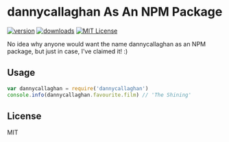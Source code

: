 
# dannycallaghan As An NPM Package

[![version](https://img.shields.io/npm/v/dannycallaghan.svg?style=flat-square)](http://npm.im/dannycallaghan)
[![downloads](https://img.shields.io/npm/dm/dannycallaghan.svg?style=flat-square)](http://npm-stat.com/charts.html?package=dannycallaghan&from=2016-03-23)
[![MIT License](https://img.shields.io/npm/l/dannycallaghan.svg?style=flat-square)](http://opensource.org/licenses/MIT)

No idea why anyone would want the name dannycallaghan as an NPM package, but just in case, I've claimed it! :)

## Usage

```javascript
var dannycallaghan = require('dannycallaghan')
console.info(dannycallaghan.favourite.film) // 'The Shining'
```

## License

MIT
